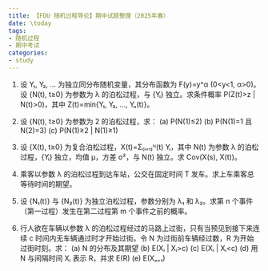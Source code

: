 ```yaml
---
title: 【FDU 随机过程导论】期中试题整理（2025年春）
date: \today
tags: 
- 随机过程
- 期中考试
categories: 
- study
---
```


1. 设 Y₁, Y₂, … 为独立同分布随机变量，其分布函数为 F(y)=y^α (0<y<1, α>0)。设 {N(t), t≥0} 为参数为 λ 的泊松过程，与 {Yᵢ} 独立。求条件概率 P(Z(t)>z | N(t)>0)，其中 Z(t)=min{Y₁, Y₂, …, Yₙ(t)}。

2. 设 {N(t), t≥0} 为参数为 2 的泊松过程，求：
    (a) P(N(1)≤2)
    (b) P(N(1)=1 且 N(2)=3)
    (c) P(N(1)≥2 | N(1)≥1)

3. 设 {X(t), t≥0} 为复合泊松过程，X(t)=Σ₍ᵢ₌₁₎ᴺ(t) Yᵢ，其中 N(t) 为参数 λ 的泊松过程，{Yᵢ} 独立，均值 μ，方差 σ²，与 N(t) 独立。求 Cov(X(s), X(t))。

4. 乘客以参数 λ 的泊松过程到达车站，公交在固定时间 T 发车。求上车乘客总等待时间的期望。

5. 设 {N₁(t)} 与 {N₂(t)} 为独立泊松过程，参数分别为 λ₁ 和 λ₂。求第 n 个事件（第一过程）发生在第二过程第 m 个事件之前的概率。

6. 行人欲在车辆以参数 λ 的泊松过程经过的马路上过街，只有当预见到接下来连续 c 时间内无车辆通过时才开始过街。令 N 为过街前车辆经过数，R 为开始过街时刻。求：
    (a) N 的分布及其期望
    (b) E(Xᵢ | Xᵢ>c)
    (c) E(Xᵢ | Xᵢ<c)
    (d) 用 N 与间隔时间 Xᵢ 表示 R，并求 E(R)
    (e) E(Xₙ₊₁)